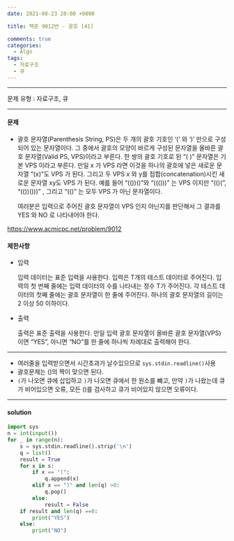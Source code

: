 ```yaml
---
date: 2021-08-23 20:00 +0800

title: 백준 9012번 - 괄호 [41]

comments: true
categories:
  - Algo
tags:
  - 자료구조
  - 큐
---
```


---

문제 유형 : 자료구조, 큐

---

#### 문제

- 괄호 문자열(Parenthesis String, PS)은 두 개의 괄호 기호인 ‘(’ 와 ‘)’ 만으로 구성되어 있는 문자열이다. 그 중에서 괄호의 모양이 바르게 구성된 문자열을 올바른 괄호 문자열(Valid PS, VPS)이라고 부른다. 한 쌍의 괄호 기호로 된 “( )” 문자열은 기본 VPS 이라고 부른다. 만일 x 가 VPS 라면 이것을 하나의 괄호에 넣은 새로운 문자열 “(x)”도 VPS 가 된다. 그리고 두 VPS x 와 y를 접합(concatenation)시킨 새로운 문자열 xy도 VPS 가 된다. 예를 들어 “(())()”와 “((()))” 는 VPS 이지만 “(()(”, “(())()))” , 그리고 “(()” 는 모두 VPS 가 아닌 문자열이다.

  여러분은 입력으로 주어진 괄호 문자열이 VPS 인지 아닌지를 판단해서 그 결과를 YES 와 NO 로 나타내어야 한다.

https://www.acmicpc.net/problem/9012

#### 제한사항

- 입력

  입력 데이터는 표준 입력을 사용한다. 입력은 T개의 테스트 데이터로 주어진다. 입력의 첫 번째 줄에는 입력 데이터의 수를 나타내는 정수 T가 주어진다. 각 테스트 데이터의 첫째 줄에는 괄호 문자열이 한 줄에 주어진다. 하나의 괄호 문자열의 길이는 2 이상 50 이하이다.

- 출력

  출력은 표준 출력을 사용한다. 만일 입력 괄호 문자열이 올바른 괄호 문자열(VPS)이면 “YES”, 아니면 “NO”를 한 줄에 하나씩 차례대로 출력해야 한다.

---

- 여러줄을 입력받으면서 시간초과가 날수있으므로 `sys.stdin.readline()`사용
- 괄호문제는 ()의 짝이 맞으면 된다.
- `(`가 나오면 큐에 삽입하고 `)`가 나오면 큐에서 한 원소를 뺴고, 만약 `)`가 나왔는데 큐가 비어있으면 오류, 모든 ()를 검사하고 큐가 비어있지 않으면 오류이다.

---

#### solution

```python
import sys
n = int(input())
for _ in range(n):
    s = sys.stdin.readline().strip('\n')
    q = list()
    result = True
    for x in s:
        if x == "(":
            q.append(x)
        elif x == ")" and len(q) >0:
            q.pop()
        else:
            result = False
    if result and len(q) ==0:
        print("YES")
    else:
        print("NO")

```
